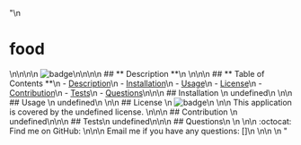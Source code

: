 "\n    <h1> food</h1>\n\n\n\n  ![badge](https://img.shields.io/badge/license-undefined-brightgreen)\n\n\n\n  ## ** Description **\n    \n\n\n  ## ** Table of Contents **\n    - [Description](#description)\n    - [Installation](#installation)\n    - [Usage](#usage)\n    - [License](#license)\n    - [Contribution](#contribution)\n    - [Tests](#tests)\n    - [Questions](#questions)\n\n\n  ##  Installation \n    undefined\n  \n\n  ## Usage \n    undefined\n  \n\n  ## License \n  ![badge](https://img.shields.io/badge/license-undefined-brightgreen)\n  \n\n  This application is covered by the undefined license. \n\n\n  ##  Contribution \n    undefined\n\n\n  ## Tests\n    undefined\n\n\n  ## Questions\n      \n    \n\n    :octocat: Find me on GitHub: [](https://github.com)\n\n\n    Email me if you have any questions: []\n    \n\n  \n    "